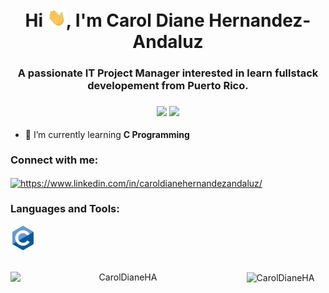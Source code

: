 <h1 align="center">Hi <img src="https://raw.githubusercontent.com/ABSphreak/ABSphreak/master/gifs/Hi.gif" width="30">, I'm Carol Diane Hernandez-Andaluz</h1>
<h3 align="center">A passionate IT Project Manager interested in learn fullstack developement from Puerto Rico.</h3>

<h3 align="center"><a href="mailto:carol.d.hernandez@outlook.com"><img src="https://img.shields.io/badge/EMAIL-red?style=for-the-badge"></a>
<a href='https://github.com/CarolDianeHA/CarolDianeHA/blob/master/Resume.pdf'><img src="https://img.shields.io/badge/RESUME-important?style=for-the-badge"></a>
</h3>

- 🌱 I’m currently learning **C Programming**

<h3 align="left">Connect with me:</h3>
<p align="left">
<a href="https://linkedin.com/in/https://www.linkedin.com/in/caroldianehernandezandaluz/" target="blank"><img align="center" src="https://raw.githubusercontent.com/rahuldkjain/github-profile-readme-generator/master/src/images/icons/Social/linked-in-alt.svg" alt="https://www.linkedin.com/in/caroldianehernandezandaluz/" height="30" width="40" /></a>
</p>

<h3 align="left">Languages and Tools:</h3>
<p align="left"> <a href="https://www.cprogramming.com/" target="_blank" rel="noreferrer"> <img src="https://raw.githubusercontent.com/devicons/devicon/master/icons/c/c-original.svg" alt="c" width="40" height="40"/> </a> </p>

<p align="center"> <br><img align="left" src="https://github-readme-stats.vercel.app/api/top-langs?username=CarolDianeHA&show_icons=true&locale=en&layout=compact&theme=radical" alt="CarolDianeHA" width=360 height=180/>
<img align="center" src="https://github-readme-stats.vercel.app/api?username=CarolDianeHA&show_icons=true&theme=radical" alt="CarolDianeHA" width=420 height=180/>
</p>